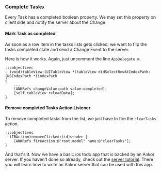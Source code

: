 ### Complete Tasks

Every Task has a completed boolean property. We may set this property on client side and
notify the server about the Change.

#### Mark Task as completed

As soon as a row item in the tasks lists gets clicked, we want to flip the tasks completed state
and send a Change Event to the server.

Here is how it works. Again, just uncomment the line `AppDelegate.m`.

    :::objectivec
    - (void)tableView:(UITableView *)tableView didSelectRowAtIndexPath:(NSIndexPath *)indexPath
    {
        ...
        [ANKRefs changeValue:path value:completed];
        [self.tableView reloadData];
    }

#### Remove completed Tasks Action Listener

To remove completed tasks from the list, we just have to fire the `clearTasks` action.

    :::objectivec
    - (IBAction)removeClicked:(id)sender {
        [ANKRefs fireAction:@"root.model" name:@"clearTasks"];
    }

And that's it. Now we have a basic ios todo app that is backed by an Ankor server.
If you haven't done so already, check out the [server tutorial][1].
There you will learn how to write an Ankor server that can be used with this app.

[1]: http://ankor.io/tutorials/server
